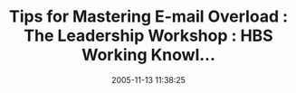 ---
date: 2005-11-13 11:38:25
link:
  source: delicious
  source_url: https://del.icio.us/roytang
  text: 'Tips for Mastering E-mail Overload : The Leadership Workshop : HBS Working
    Knowl...'
  url: http://hbswk.hbs.edu/item.jhtml?id=4438&t=srobbins
slug: tips-for-mastering-e-mail-overload-the-leadership-workshop-hbs-working-knowl
source: delicious
tags:
- lifehacks
- tech
- broken-link
title: 'Tips for Mastering E-mail Overload : The Leadership Workshop : HBS Working
  Knowl...'
---